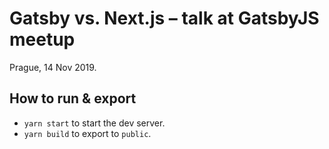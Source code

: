 # Gatsby vs. Next.js – talk at GatsbyJS meetup

Prague, 14 Nov 2019.

## How to run & export

- `yarn start` to start the dev server.
- `yarn build` to export to `public`.
